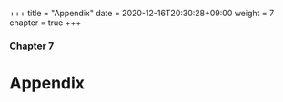 +++
title = "Appendix"
date = 2020-12-16T20:30:28+09:00
weight = 7
chapter = true
+++

### Chapter 7

# Appendix
